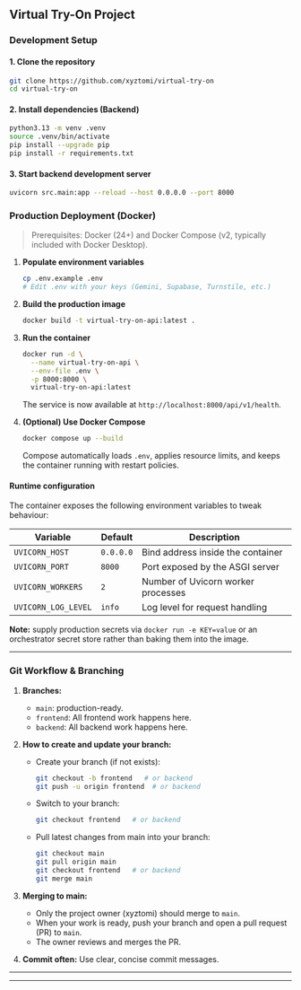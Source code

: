 ## Virtual Try-On Project

### Development Setup

#### 1. Clone the repository
```bash
git clone https://github.com/xyztomi/virtual-try-on
cd virtual-try-on
```

#### 2. Install dependencies (Backend)
```bash
python3.13 -m venv .venv
source .venv/bin/activate
pip install --upgrade pip
pip install -r requirements.txt
```

#### 3. Start backend development server
```bash
uvicorn src.main:app --reload --host 0.0.0.0 --port 8000
```

### Production Deployment (Docker)

> Prerequisites: Docker (24+) and Docker Compose (v2, typically included with Docker Desktop).

1. **Populate environment variables**
	```bash
	cp .env.example .env
	# Edit .env with your keys (Gemini, Supabase, Turnstile, etc.)
	```

2. **Build the production image**
	```bash
	docker build -t virtual-try-on-api:latest .
	```

3. **Run the container**
	```bash
	docker run -d \
	  --name virtual-try-on-api \
	  --env-file .env \
	  -p 8000:8000 \
	  virtual-try-on-api:latest
	```

	The service is now available at `http://localhost:8000/api/v1/health`.

4. **(Optional) Use Docker Compose**
	```bash
	docker compose up --build
	```

	Compose automatically loads `.env`, applies resource limits, and keeps the container running with restart policies.

#### Runtime configuration

The container exposes the following environment variables to tweak behaviour:

| Variable | Default | Description |
|----------|---------|-------------|
| `UVICORN_HOST` | `0.0.0.0` | Bind address inside the container |
| `UVICORN_PORT` | `8000` | Port exposed by the ASGI server |
| `UVICORN_WORKERS` | `2` | Number of Uvicorn worker processes |
| `UVICORN_LOG_LEVEL` | `info` | Log level for request handling |

**Note:** supply production secrets via `docker run -e KEY=value` or an orchestrator secret store rather than baking them into the image.

---


### Git Workflow & Branching

1. **Branches:**
	 - `main`: production-ready.
	 - `frontend`: All frontend work happens here.
	 - `backend`: All backend work happens here.

2. **How to create and update your branch:**
	 - Create your branch (if not exists):
		 ```bash
		 git checkout -b frontend   # or backend
		 git push -u origin frontend  # or backend
		 ```
	 - Switch to your branch:
		 ```bash
		 git checkout frontend   # or backend
		 ```
	 - Pull latest changes from main into your branch:
		 ```bash
		 git checkout main
		 git pull origin main
		 git checkout frontend   # or backend
		 git merge main
		 ```

3. **Merging to main:**
	 - Only the project owner (xyztomi) should merge to `main`.
	 - When your work is ready, push your branch and open a pull request (PR) to `main`.
	 - The owner reviews and merges the PR.

4. **Commit often:** Use clear, concise commit messages.

---

---
